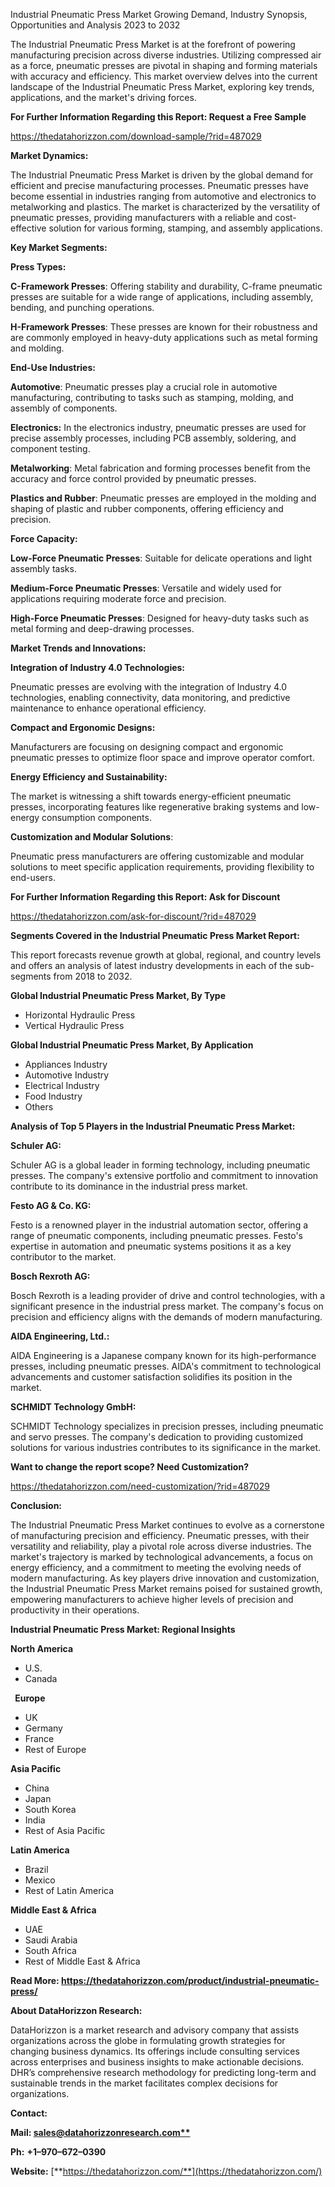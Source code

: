 ﻿Industrial Pneumatic Press Market Growing Demand, Industry Synopsis, Opportunities and Analysis 2023 to 2032

The Industrial Pneumatic Press Market is at the forefront of powering manufacturing precision across diverse industries. Utilizing compressed air as a force, pneumatic presses are pivotal in shaping and forming materials with accuracy and efficiency. This market overview delves into the current landscape of the Industrial Pneumatic Press Market, exploring key trends, applications, and the market's driving forces.

**For Further Information Regarding this Report: Request a Free Sample**	

<https://thedatahorizzon.com/download-sample/?rid=487029>

**Market Dynamics:**

The Industrial Pneumatic Press Market is driven by the global demand for efficient and precise manufacturing processes. Pneumatic presses have become essential in industries ranging from automotive and electronics to metalworking and plastics. The market is characterized by the versatility of pneumatic presses, providing manufacturers with a reliable and cost-effective solution for various forming, stamping, and assembly applications.

**Key Market Segments:**

**Press Types:**

**C-Framework Presses**: Offering stability and durability, C-frame pneumatic presses are suitable for a wide range of applications, including assembly, bending, and punching operations.

**H-Framework Presses**: These presses are known for their robustness and are commonly employed in heavy-duty applications such as metal forming and molding.

**End-Use Industries:**

**Automotive**: Pneumatic presses play a crucial role in automotive manufacturing, contributing to tasks such as stamping, molding, and assembly of components.

**Electronics:** In the electronics industry, pneumatic presses are used for precise assembly processes, including PCB assembly, soldering, and component testing.

**Metalworking**: Metal fabrication and forming processes benefit from the accuracy and force control provided by pneumatic presses.

**Plastics and Rubber**: Pneumatic presses are employed in the molding and shaping of plastic and rubber components, offering efficiency and precision.

**Force Capacity:**

**Low-Force Pneumatic Presses**: Suitable for delicate operations and light assembly tasks.

**Medium-Force Pneumatic Presses**: Versatile and widely used for applications requiring moderate force and precision.

**High-Force Pneumatic Presses**: Designed for heavy-duty tasks such as metal forming and deep-drawing processes.

**Market Trends and Innovations:**

**Integration of Industry 4.0 Technologies:**

Pneumatic presses are evolving with the integration of Industry 4.0 technologies, enabling connectivity, data monitoring, and predictive maintenance to enhance operational efficiency.

**Compact and Ergonomic Designs:**

Manufacturers are focusing on designing compact and ergonomic pneumatic presses to optimize floor space and improve operator comfort.

**Energy Efficiency and Sustainability:**

The market is witnessing a shift towards energy-efficient pneumatic presses, incorporating features like regenerative braking systems and low-energy consumption components.

**Customization and Modular Solutions**:

Pneumatic press manufacturers are offering customizable and modular solutions to meet specific application requirements, providing flexibility to end-users.

**For Further Information Regarding this Report: Ask for Discount**	

<https://thedatahorizzon.com/ask-for-discount/?rid=487029>

**Segments Covered in the Industrial Pneumatic Press Market Report:**

This report forecasts revenue growth at global, regional, and country levels and offers an analysis of latest industry developments in each of the sub-segments from 2018 to 2032.

**Global Industrial Pneumatic Press Market, By Type**

- Horizontal Hydraulic Press
- Vertical Hydraulic Press

**Global Industrial Pneumatic Press Market, By Application**

- Appliances Industry
- Automotive Industry
- Electrical Industry
- Food Industry
- Others


**Analysis of Top 5 Players in the Industrial Pneumatic Press Market:**

**Schuler AG:**

Schuler AG is a global leader in forming technology, including pneumatic presses. The company's extensive portfolio and commitment to innovation contribute to its dominance in the industrial press market.

**Festo AG & Co. KG:**

Festo is a renowned player in the industrial automation sector, offering a range of pneumatic components, including pneumatic presses. Festo's expertise in automation and pneumatic systems positions it as a key contributor to the market.

**Bosch Rexroth AG:**

Bosch Rexroth is a leading provider of drive and control technologies, with a significant presence in the industrial press market. The company's focus on precision and efficiency aligns with the demands of modern manufacturing.

**AIDA Engineering, Ltd.:**

AIDA Engineering is a Japanese company known for its high-performance presses, including pneumatic presses. AIDA's commitment to technological advancements and customer satisfaction solidifies its position in the market.

**SCHMIDT Technology GmbH:**

SCHMIDT Technology specializes in precision presses, including pneumatic and servo presses. The company's dedication to providing customized solutions for various industries contributes to its significance in the market.

**Want to change the report scope? Need Customization?**

<https://thedatahorizzon.com/need-customization/?rid=487029>

**Conclusion:**

The Industrial Pneumatic Press Market continues to evolve as a cornerstone of manufacturing precision and efficiency. Pneumatic presses, with their versatility and reliability, play a pivotal role across diverse industries. The market's trajectory is marked by technological advancements, a focus on energy efficiency, and a commitment to meeting the evolving needs of modern manufacturing. As key players drive innovation and customization, the Industrial Pneumatic Press Market remains poised for sustained growth, empowering manufacturers to achieve higher levels of precision and productivity in their operations.

**Industrial Pneumatic Press Market: Regional Insights**

**North America**

- U.S.
- Canada

` `**Europe**

- UK
- Germany
- France
- Rest of Europe

**Asia Pacific**

- China
- Japan
- South Korea
- India
- Rest of Asia Pacific

**Latin America**

- Brazil
- Mexico
- Rest of Latin America

**Middle East & Africa**

- UAE
- Saudi Arabia
- South Africa
- Rest of Middle East & Africa

**Read More: <https://thedatahorizzon.com/product/industrial-pneumatic-press/>**

**About DataHorizzon Research:**

DataHorizzon is a market research and advisory company that assists organizations across the globe in formulating growth strategies for changing business dynamics. Its offerings include consulting services across enterprises and business insights to make actionable decisions. DHR’s comprehensive research methodology for predicting long-term and sustainable trends in the market facilitates complex decisions for organizations.

**Contact:**

**Mail: [sales@datahorizzonresearch.com**](mailto:sales@datahorizzonresearch.com)**

**Ph:** **+1–970–672–0390**

**Website:** [**https://thedatahorizzon.com/**](https://thedatahorizzon.com/)


